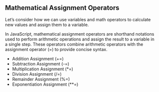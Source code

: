 ## Mathematical Assignment Operators

Let’s consider how we can use variables and math operators to calculate new values and assign them to a variable.

In JavaScript, mathematical assignment operators are shorthand notations used to perform arithmetic operations and assign the result to a variable in a single step. These operators combine arithmetic operators with the assignment operator (=) to provide concise syntax.
 
 - Addition Assignment (+=)
 - Subtraction Assignment (-=)
 - Multiplication Assignment (*=)
 - Division Assignment (/=)
 - Remainder Assignment (%=)
 - Exponentiation Assignment (**=)









